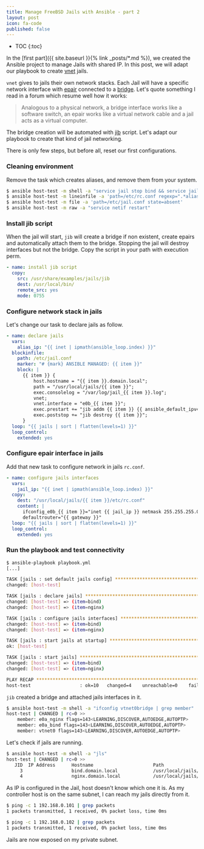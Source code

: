 ```yaml
---
title: Manage FreeBSD Jails with Ansible - part 2
layout: post
icon: fa-code
published: false
---
```

* TOC
{:toc}

In the [first part]({{ site.baseurl }}{% link _posts/*.md %}), we created the Ansible project to manage Jails with shared IP. In this post, we will adapt our playbook to create [vnet](https://www.unix.com/man-page/freebsd/9/vimage/) jails.

``vnet`` gives to jails their own network stacks. Each Jail will have a specific network interface with [epair](https://www.freebsd.org/cgi/man.cgi?query=epair&sektion=4&manpath=freebsd-release-ports) connected to a [bridge](https://www.freebsd.org/cgi/man.cgi?query=bridge&sektion=4&manpath=freebsd-release-ports). Let's quote something I read in a forum which resume well how it works:

> Analogous to a physical network, a bridge interface works like a software switch, an epair works like a virtual network cable and a jail acts as a virtual computer.

The bridge creation will be automated with [jib](https://github.com/freebsd/freebsd-src/blob/373ffc62c158e52cde86a5b934ab4a51307f9f2e/share/examples/jails/jib) script.
Let's adapt our playbook to create that kind of jail networking.

There is only few steps, but before all, reset our first configurations.

### Cleaning environment

Remove the task which creates aliases, and remove them from your system.
```bash
$ ansible host-test -m shell -a "service jail stop bind && service jail stop nginx"
$ ansible host-test -m lineinfile -a 'path=/etc/rc.conf regexp=".*alias.*" state=absent'
$ ansible host-test -m file -a 'path=/etc/jail.conf state=absent'
$ ansible host-test -m raw -a "service netif restart"
```

### Install jib script
When the jail will start, ``jib`` will create a bridge if non existent, create epairs and automatically attach them to the bridge. Stopping the jail will destroy interfaces but not the bridge.
Copy the script in your path with execution perm.
```yaml
- name: install jib script
  copy:
    src: /usr/share/examples/jails/jib
    dest: /usr/local/bin/
    remote_src: yes
    mode: 0755
```

### Configure network stack in jails
Let's change our task to declare jails as follow.
```yaml
- name: declare jails
  vars:
    alias_ip: "{{ inet | ipmath(ansible_loop.index) }}"
  blockinfile:
    path: /etc/jail.conf
    marker: "# {mark} ANSIBLE MANAGED: {{ item }}"
    block: |
      {{ item }} {
          host.hostname = "{{ item }}.domain.local";
          path = "/usr/local/jails/{{ item }}";
          exec.consolelog = "/var/log/jail_{{ item }}.log";
          vnet;
          vnet.interface = "e0b_{{ item }}";
          exec.prestart += "jib addm {{ item }} {{ ansible_default_ipv4.interface }}";
          exec.poststop += "jib destroy {{ item }}";
      }
  loop: "{{ jails | sort | flatten(levels=1) }}"
  loop_control:
    extended: yes
```

### Configure epair interface in jails
Add that new task to configure network in jails ``rc.conf``.
```yaml
- name: configure jails interfaces
  vars:
    jail_ip: "{{ inet | ipmath(ansible_loop.index) }}"
  copy:
    dest: "/usr/local/jails/{{ item }}/etc/rc.conf"
    content: |
      ifconfig_e0b_{{ item }}="inet {{ jail_ip }} netmask 255.255.255.0"
      defaultrouter="{{ gateway }}"
  loop: "{{ jails | sort | flatten(levels=1) }}"
  loop_control:
    extended: yes
```

### Run the playbook and test connectivity
```bash
$ ansible-playbook playbook.yml
[...]

TASK [jails : set default jails config] ****************************************************************************
changed: [host-test]

TASK [jails : declare jails] ***************************************************************************************
changed: [host-test] => (item=bind)
changed: [host-test] => (item=nginx)

TASK [jails : configure jails interfaces] **************************************************************************
changed: [host-test] => (item=bind)
changed: [host-test] => (item=nginx)

TASK [jails : start jails at startup] ******************************************************************************
ok: [host-test]

TASK [jails : start jails] *****************************************************************************************
changed: [host-test] => (item=bind)
changed: [host-test] => (item=nginx)

PLAY RECAP *********************************************************************************************************
host-test                  : ok=10   changed=4    unreachable=0    failed=0    skipped=0    rescued=0    ignored=0
```
``jib`` created a bridge and attached jails interfaces in it.
```bash
$ ansible host-test -m shell -a "ifconfig vtnet0bridge | grep member"
host-test | CHANGED | rc=0 >>
	member: e0a_nginx flags=143<LEARNING,DISCOVER,AUTOEDGE,AUTOPTP>
	member: e0a_bind flags=143<LEARNING,DISCOVER,AUTOEDGE,AUTOPTP>
	member: vtnet0 flags=143<LEARNING,DISCOVER,AUTOEDGE,AUTOPTP>
```
Let's check if jails are running.
```bash
$ ansible host-test -m shell -a "jls"
host-test | CHANGED | rc=0 >>
   JID  IP Address      Hostname                      Path
     3                  bind.domain.local             /usr/local/jails/bind
     4                  nginx.domain.local            /usr/local/jails/nginx

```
As IP is configured in the Jail, host doesn't know which one it is.
As my controller host is on the same subnet, I can reach my jails directly from it.
```bash
$ ping -c 1 192.168.0.101 | grep packets
1 packets transmitted, 1 received, 0% packet loss, time 0ms

$ ping -c 1 192.168.0.102 | grep packets
1 packets transmitted, 1 received, 0% packet loss, time 0ms
```
Jails are now exposed on my private subnet.
